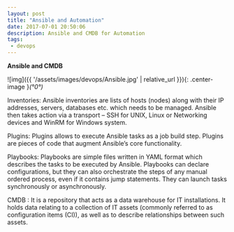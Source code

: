 ```yaml
---
layout: post
title: "Ansible and Automation"
date: 2017-07-01 20:50:06
description: Ansible and CMDB for Automation
tags: 
 - devops
---
```


**Ansible and CMDB**

![img]({{ '/assets/images/devops/Ansible.jpg' | relative_url }}){: .center-image }*(°0°)*

Inventories: Ansible inventories are lists of hosts (nodes) along with their IP addresses, servers, databases etc. which needs to be managed. Ansible then takes action via a transport – SSH for UNIX, Linux or Networking devices and WinRM for Windows system.

Plugins: Plugins allows to execute Ansible tasks as a job build step. Plugins are pieces of code that augment Ansible’s core functionality. 

Playbooks: Playbooks are simple files written in YAML format which describes the tasks to be executed by Ansible. Playbooks can declare configurations, but they can also orchestrate the steps of any manual ordered process, even if it contains jump statements. They can launch tasks synchronously or asynchronously. 

CMDB : It is a repository that acts as a data warehouse for IT installations. It holds data relating to a collection of IT assets (commonly referred to as configuration items (CI)), as well as to describe relationships between such assets.
